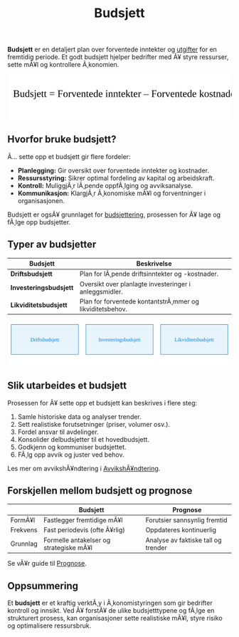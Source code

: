 ﻿---
title: "Budsjett"
meta_title: "Budsjett"
meta_description: '**Budsjett** er en detaljert plan over forventede inntekter og [utgifter](/blogs/regnskap/utgift "Utgift â€“ Komplett Guide til Utgifter i Norsk Regnskap") for ...'
slug: budsjett
type: blog
layout: pages/single
---

**Budsjett** er en detaljert plan over forventede inntekter og [utgifter](/blogs/regnskap/utgift "Utgift â€“ Komplett Guide til Utgifter i Norsk Regnskap") for en fremtidig periode. Et godt budsjett hjelper bedrifter med Ã¥ styre ressurser, sette mÃ¥l og kontrollere Ã¸konomien.

![Budsjettformel](budsjett-formel.svg)

## Hvorfor bruke budsjett?

Ã… sette opp et budsjett gir flere fordeler:

* **Planlegging:** Gir oversikt over forventede inntekter og kostnader.
* **Ressursstyring:** Sikrer optimal fordeling av kapital og arbeidskraft.
* **Kontroll:** MuliggjÃ¸r lÃ¸pende oppfÃ¸lging og avviksanalyse.
* **Kommunikasjon:** KlargjÃ¸r Ã¸konomiske mÃ¥l og forventninger i organisasjonen.

Budsjett er ogsÃ¥ grunnlaget for [budsjettering](/blogs/regnskap/hva-er-budsjettering "Hva er Budsjettering? Komplett Guide til Budsjettplanlegging for Bedrifter"), prosessen for Ã¥ lage og fÃ¸lge opp budsjetter.

## Typer av budsjetter

| Budsjett               | Beskrivelse                                                   |
|------------------------|---------------------------------------------------------------|
| **Driftsbudsjett**     | Plan for lÃ¸pende driftsinntekter og -kostnader.               |
| **Investeringsbudsjett** | Oversikt over planlagte investeringer i anleggsmidler.       |
| **Likviditetsbudsjett** | Plan for forventede kontantstrÃ¸mmer og likviditetsbehov.      |

![Oversikt over budsjetttyper](budsjett-typer-oversikt.svg)

## Slik utarbeides et budsjett

Prosessen for Ã¥ sette opp et budsjett kan beskrives i flere steg:

1. Samle historiske data og analyser trender.
2. Sett realistiske forutsetninger (priser, volumer osv.).
3. Fordel ansvar til avdelinger.
4. Konsolider delbudsjetter til et hovedbudsjett.
5. Godkjenn og kommuniser budsjettet.
6. FÃ¸lg opp avvik og juster ved behov.

Les mer om avvikshÃ¥ndtering i [AvvikshÃ¥ndtering](/blogs/regnskap/hva-er-avvikshÃ¥ndtering "Hva er AvvikshÃ¥ndtering i Regnskap? Prosess, Metoder og Beste Praksis").

## Forskjellen mellom budsjett og prognose

|                      | **Budsjett**                                                  | **Prognose**                                                    |
|----------------------|---------------------------------------------------------------|-----------------------------------------------------------------|
| FormÃ¥l               | Fastlegger fremtidige mÃ¥l                                      | Forutsier sannsynlig fremtid                                     |
| Frekvens             | Fast periodevis (ofte Ã¥rlig)                                   | Oppdateres kontinuerlig                                         |
| Grunnlag             | Formelle antakelser og strategiske mÃ¥l                         | Analyse av faktiske tall og trender                              |

Se vÃ¥r guide til [Prognose](/blogs/regnskap/hva-er-prognose "Hva er Prognose? Komplett Guide til Prognoseplanlegging").

## Oppsummering

Et **budsjett** er et kraftig verktÃ¸y i Ã¸konomistyringen som gir bedrifter kontroll og innsikt. Ved Ã¥ forstÃ¥ de ulike budsjetttypene og fÃ¸lge en strukturert prosess, kan organisasjoner sette realistiske mÃ¥l, styre risiko og optimalisere ressursbruk.

